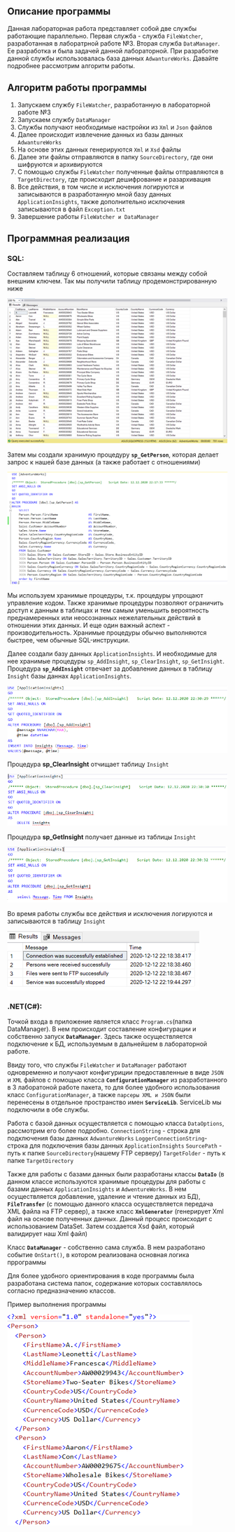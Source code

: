 ## Описание программы ##
Данная лабораторная работа представляет собой две службы работающие параллельно. Первая служба - служба `FileWatcher`, разработанная в лаборатрной работе №3. 
Вторая служба `DataManager`. Ее разработка и была задачей данной лабораторной. При разработке данной службы использовалась база данных `AdwantureWorks`.
Давайте подробнее рассмотрим алгоритм работы.

## Алгоритм работы программы ##
1. Запускаем службу `FileWatcher`, разработанную в лабораторной работе №3
2. Запускаем службу `DataManager`
3. Службы получают необходимые настройки из `Xml` и `Json` файлов
4. Далее происходит извлечение данных из базы данных `AdwantureWorks`
5. На основе этих данных генерируются `Xml` и `Xsd` файлы 
6. Далее эти файлы отправляются в папку `SourceDirectory`, где они шифруются и архивируются
7. С помощью службы `FileWatcher` полученные файлы отправляются в `TargetDirectory`, где происходит дешифрование и разархивация
8. Все действия, в том числе и исключения логируются и записываются в разработанную мной базу данных `ApplicationInsights`, также дополнительно исключения записываются в файл `Exception.txt`  
9. Завершение работы `FileWatcher и DataManager`

## Программная реализация ##

### SQL: ###
Составляем таблицу 6 отношений, которые связаны между собой внешним ключем.
Так мы получили таблицу продемонстрированную ниже

![Screenshot](Sceen/1.png)


Затем мы создали хранимую процедуру **`sp_GetPerson`**, которая делает запрос к нашей базе данных (а также работает с отношениями)

![Screenshot](Sceen/2.png)

Мы используем хранимые процедуры, т.к. процедуры упрощают управление кодом. Также хранимые процедуры позволяют ограничить доступ к данным в таблицах и тем самым уменьшить вероятность преднамеренных или неосознанных нежелательных действий в отношении этих данных. И еще один важный аспект - производительность. Хранимые процедуры обычно выполняются быстрее, чем обычные SQL-инструкции.

Далее создали базу данных `ApplicationInsights`. И необходимые для нее хранимые процедуры `sp_AddInsight`, `sp_ClearInsight`, `sp_GetInsight`.
Процедура **`sp_AddInsight`** отвечает за добавление данных в таблицу `Insight` базы даннах `ApplicationInsights`.

![Screenshot](Sceen/5.png)


Процедура **sp_ClearInsight** отчищает таблицу `Insight`

![Screenshot](Sceen/4.png)


Процедура **sp_GetInsight** получает данные из таблицы `Insight`

![Screenshot](Sceen/3.png)


Во время работы службы все действия и исключения логируются и записываются в таблицу `Insight`

![Screenshot](Sceen/6.png)


### .NET(C#): ###
Точкой входа в приложение является класс `Program.cs`(папка DataManager). В нем происходит составление конфигурации и собственно запуск **`DataManager`**. Здесь также осуществляется подключение к БД, используемым в дальнейшем в лабораторной работе.

Ввиду того, что службы `FileWatcher` и `DataManager` работают одновременно и получают конфигуриции предоставленные в виде `JSON` и `XML` файлов с помощью класса **`ConfigurationManager`** из разработанного в 3 лаборатоной работе пакета, то для более удобного использования класс `ConfigurationManager`, а также `парсеры XML и JSON` были перенесены в отдельное пространство имен **`ServiceLib`**. ServiceLib мы подключили в обе службы.

Работа с базой данных осуществляется с помощью класса `DataOptions`, рассмотрим его более подробно.
`ConnectionString` - строка для подключения базы данных `AdwantureWorks`
`LoggerConnectionString`- строка для подключения базы данных `ApplicationInsights`
`SourcePath` - путь к папке `SourceDirectory`(нашему FTP серверу)
`TargetFolder` - путь к папке `TargetDirectory`

Также для работы с базами данных были разработаны классы **`DataIo`** (в данном классе используются хранимые процедуры для работы с базами данных `ApplicationInsights` и `AdwentureWorks`. В нем осуществляется добавление, удаление и чтение данных из БД), **`FileTransfer`** (с помощью данного класса осуществляется передача XML файла на FTP сервер), а также класс **`XmlGenerator`** (генерирует Xml файл на основе полученных данных. Данный процесс происходит с использованием DataSet. Затем создается Xsd файл, который валидирует наш Xml файл)

Класс **`DataManager`** - собственно сама служба. В нем разработано событие `OnStart()`, в котором реализована основная логика пррограммы

Для более удобного ориентирования в коде программы была разработана система папок, содержание которых составлялось согласно предназначению классов.


Пример выполнения программы


![Screenshot](Sceen/7.png)




